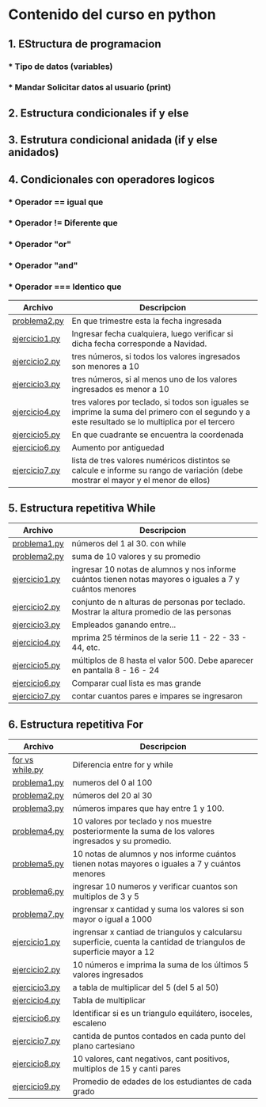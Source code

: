 # Contenido del curso en python
## 1. EStructura de programacion
### * Tipo de datos (variables)
### * Mandar Solicitar datos al usuario (print)
## 2. Estructura condicionales if y else
## 3. Estrutura condicional anidada (if y else anidados)
## 4. Condicionales con operadores logicos
### * Operador == igual que
### * Operador != Diferente que 
### * Operador "or"
### * Operador "and"
### * Operador === Identico que
|   **Archivo**   |   **Descripcion**   |
| -------------- | --------------------- |
| [problema2.py](./4.%20Condiciones%20compuestas%20con%20operadores%20l%C3%B3gicos/problema2.py)| En que trimestre esta la fecha ingresada | 
| [ejercicio1.py](./4.%20Condiciones%20compuestas%20con%20operadores%20l%C3%B3gicos/ejercicio1.py)| Ingresar fecha cualquiera, luego verificar si dicha fecha corresponde a Navidad. |
| [ejercicio2.py](./4.%20Condiciones%20compuestas%20con%20operadores%20l%C3%B3gicos/ejercicio2.py)| tres números, si todos los valores ingresados son menores a 10 |
| [ejercicio3.py](./4.%20Condiciones%20compuestas%20con%20operadores%20l%C3%B3gicos/ejercicio3.py)| tres números, si al menos uno de los valores ingresados es menor a 10 |
| [ejercicio4.py](./4.%20Condiciones%20compuestas%20con%20operadores%20l%C3%B3gicos/ejercicio4.py)| tres valores por teclado, si todos son iguales se imprime la suma del primero con el segundo y a este resultado se lo multiplica por el tercero |
| [ejercicio5.py](./4.%20Condiciones%20compuestas%20con%20operadores%20l%C3%B3gicos/ejercicio5.py)| En que cuadrante se encuentra la coordenada |
| [ejercicio6.py](./4.%20Condiciones%20compuestas%20con%20operadores%20l%C3%B3gicos/ejercicio6.py)| Aumento por antiguedad |
| [ejercicio7.py](./4.%20Condiciones%20compuestas%20con%20operadores%20l%C3%B3gicos/ejercicio7.py)| lista de tres valores numéricos distintos se calcule e informe su rango de variación (debe mostrar el mayor y el menor de ellos) |
## 5. Estructura repetitiva While
|   **Archivo**   |   **Descripcion**   |
| -------------- | --------------------- |
| [problema1.py](./5.%20Estructura%20repetitiva%20while/problema1.py)| números del 1 al 30. con while | 
| [problema2.py](./5.%20Estructura%20repetitiva%20while/problema2.py)| suma de 10 valores y su promedio | 
| [ejercicio1.py](./5.%20Estructura%20repetitiva%20while/ejercicio1.py)| ingresar 10 notas de alumnos y nos informe cuántos tienen notas mayores o iguales a 7 y cuántos menores |
| [ejercicio2.py](./5.%20Estructura%20repetitiva%20while/ejercicio2.py)| conjunto de n alturas de personas por teclado. Mostrar la altura promedio de las personas |
| [ejercicio3.py](./5.%20Estructura%20repetitiva%20while/ejercicio3.py)| Empleados ganando entre... |
| [ejercicio4.py](./5.%20Estructura%20repetitiva%20while/ejercicio4.py)| mprima 25 términos de la serie 11 - 22 - 33 - 44, etc. |
| [ejercicio5.py](./5.%20Estructura%20repetitiva%20while/ejercicio5.py)| múltiplos de 8 hasta el valor 500. Debe aparecer en pantalla 8 - 16 - 24 |
| [ejercicio6.py](./5.%20Estructura%20repetitiva%20while/ejercicio6.py)| Comparar cual lista es mas grande |
| [ejercicio7.py](./5.%20Estructura%20repetitiva%20while/ejercicio7.py)| contar cuantos pares e impares se ingresaron |

## 6. Estructura repetitiva For

|   **Archivo**   |   **Descripcion**   |
| -------------- | --------------------- |
| [for vs while.py](./6.%20Estructura%20repetitiva%20for/for%20vs%20while.py)| Diferencia entre for y while | 
| [problema1.py](./6.%20Estructura%20repetitiva%20for/problema1.py)| numeros del 0 al 100 | 
| [problema2.py](./6.%20Estructura%20repetitiva%20for/problema2.py)| números del 20 al 30 | 
| [problema3.py](./6.%20Estructura%20repetitiva%20for/problema3.py)| números impares que hay entre 1 y 100. | 
| [problema4.py](./6.%20Estructura%20repetitiva%20for/problema4.py)| 10 valores por teclado y nos muestre posteriormente la suma de los valores ingresados y su promedio. | 
| [problema5.py](./6.%20Estructura%20repetitiva%20for/problema5.py)| 10 notas de alumnos y nos informe cuántos tienen notas mayores o iguales a 7 y cuántos menores | 
| [problema6.py](./6.%20Estructura%20repetitiva%20for/problema6.py)| ingresar 10 numeros y verificar cuantos son multiplos de 3 y 5 | 
| [problema7.py](./6.%20Estructura%20repetitiva%20for/problema7.py)| ingrensar x cantidad y suma los valores si son mayor o igual a 1000 |
| [ejercicio1.py](./6.%20Estructura%20repetitiva%20for/ejercicio1.py)| ingrensar x cantiad de triangulos y calcularsu superficie, cuenta la cantidad de triangulos de superficie mayor a 12 |
| [ejercicio2.py](./6.%20Estructura%20repetitiva%20for/ejercicio2.py)| 10 números e imprima la suma de los últimos 5 valores ingresados |
| [ejercicio3.py](./6.%20Estructura%20repetitiva%20for/ejercicio3.py)| a tabla de multiplicar del 5 (del 5 al 50) |
| [ejercicio4.py](./6.%20Estructura%20repetitiva%20for/ejercicio4.py)| Tabla de multiplicar |
| [ejercicio6.py](./6.%20Estructura%20repetitiva%20for/ejercicio6.py)| Identificar si es un triangulo equilátero, isoceles, escaleno |
| [ejercicio7.py](./6.%20Estructura%20repetitiva%20for/ejercicio7.py)| cantida de puntos contados en cada punto del plano cartesiano |
| [ejercicio8.py](./6.%20Estructura%20repetitiva%20for/ejercicio8.py)| 10 valores, cant negativos, cant positivos, multiplos de 15 y canti pares|
| [ejercicio9.py](./6.%20Estructura%20repetitiva%20for/ejercicio9.py)| Promedio de edades de los estudiantes de cada grado |